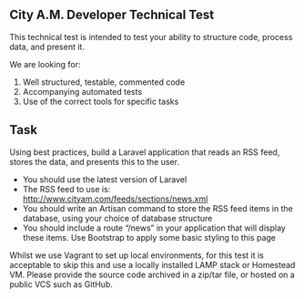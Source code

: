 ## City A.M. Developer Technical Test

This technical test is intended to test your ability to structure code, process data, and present it.

We are looking for:
1. Well structured, testable, commented code
2. Accompanying automated tests
3. Use of the correct tools for specific tasks

## Task
Using best practices, build a Laravel application that reads an RSS feed, stores the data, and presents this to the user.

- You should use the latest version of Laravel
- The RSS feed to use is:
  http://www.cityam.com/feeds/sections/news.xml
- You should write an Artisan command to store the RSS feed items in the database, using your choice of database structure
- You should include a route “/news” in your application that will display these items. Use Bootstrap to apply some basic styling to this page

Whilst we use Vagrant to set up local environments, for this test it is acceptable to skip this and use a locally installed LAMP stack or Homestead VM. Please provide the source code archived in a zip/tar file, or hosted on a public VCS such as GitHub.
